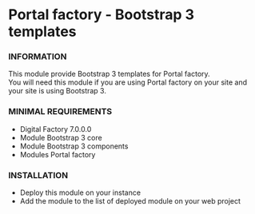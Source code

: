 # Portal factory - Bootstrap 3 templates

### INFORMATION
This module provide Bootstrap 3 templates for Portal factory.  
You will need this module if you are using Portal factory on your site and your site is using Bootstrap 3.  

### MINIMAL REQUIREMENTS
* Digital Factory 7.0.0.0
* Module Bootstrap 3 core
* Module Bootstrap 3 components
* Modules Portal factory

### INSTALLATION
* Deploy this module on your instance
* Add the module to the list of deployed module on your web project